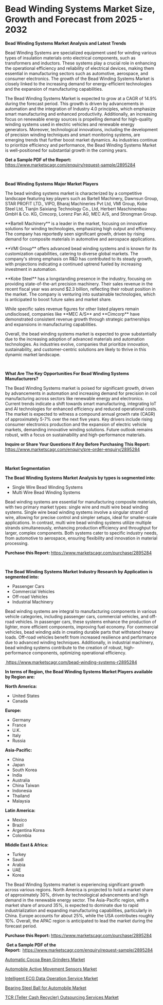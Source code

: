 <p><h1>Bead Winding Systems Market Size, Growth and Forecast from 2025 - 2032</h1></p><p><strong>Bead Winding Systems Market Analysis and Latest Trends</strong></p>
<p><p>Bead Winding Systems are specialized equipment used for winding various types of insulation materials onto electrical components, such as transformers and inductors. These systems play a crucial role in enhancing the operational efficiency and reliability of electrical devices, making them essential in manufacturing sectors such as automotive, aerospace, and consumer electronics. The growth of the Bead Winding Systems Market is closely linked to the increasing demand for energy-efficient technologies and the expansion of manufacturing capabilities.</p><p>The Bead Winding Systems Market is expected to grow at a CAGR of 14.9% during the forecast period. This growth is driven by advancements in automation and the integration of Industry 4.0 principles, which emphasize smart manufacturing and enhanced productivity. Additionally, an increasing focus on renewable energy sources is propelling demand for high-quality winding systems used in electric vehicles and renewable energy generators. Moreover, technological innovations, including the development of precision winding techniques and smart monitoring systems, are emerging trends that further boost market dynamics. As industries continue to prioritize efficiency and performance, the Bead Winding Systems Market is well-positioned for substantial growth in the coming years.</p></p>
<p><strong>Get a Sample PDF of the Report:&nbsp;</strong> <a href="https://www.marketscagr.com/enquiry/request-sample/2895284?utm_campaign=2012&utm_medium=2&utm_source=Github&utm_content=ia&utm_term=15032025&utm_id=bead-winding-systems">https://www.marketscagr.com/enquiry/request-sample/2895284</a></p>
<p>&nbsp;</p>
<p><strong>Bead Winding Systems Major Market Players</strong></p>
<p><p>The bead winding systems market is characterized by a competitive landscape featuring key players such as Bartell Machinery, Dawnsun Group, STAR PROFIT LTD., VIPO, Bharaj Machineries Pvt Ltd, VMI Group, Kobe Steel Ltd, Tianjin Saixiang Technology Co., Ltd, Herbert Maschinenbau GmbH & Co. KG, Cimcorp, Lorenz Pan AG, MEC A/S, and Strongman Group. </p><p>**Bartell Machinery** is a leader in the market, focusing on innovative solutions for winding technologies, emphasizing high output and efficiency. The company has reportedly seen significant growth, driven by rising demand for composite materials in automotive and aerospace applications. </p><p>**VMI Group** offers advanced bead winding systems and is known for its customization capabilities, catering to diverse global markets. The company's strong emphasis on R&D has contributed to its steady growth, with projections indicating a continued uptrend fueled by increasing investment in automation.</p><p>**Kobe Steel** has a longstanding presence in the industry, focusing on providing state-of-the-art precision machinery. Their sales revenue in the recent fiscal year was around $2.3 billion, reflecting their robust position in the market. The company is venturing into sustainable technologies, which is anticipated to boost future sales and market share.</p><p>While specific sales revenue figures for other listed players remain undisclosed, companies like **MEC A/S** and **Cimcorp** have demonstrated consistent revenue growth through strategic partnerships and expansions in manufacturing capabilities.</p><p>Overall, the bead winding systems market is expected to grow substantially due to the increasing adoption of advanced materials and automation technologies. As industries evolve, companies that prioritize innovation, sustainability, and customer-centric solutions are likely to thrive in this dynamic market landscape.</p></p>
<p>&nbsp;</p>
<p><strong>What Are The Key Opportunities For Bead Winding Systems Manufacturers?</strong></p>
<p><p>The Bead Winding Systems market is poised for significant growth, driven by advancements in automation and increasing demand for precision in coil manufacturing across sectors like renewable energy and electronics. Current trends indicate a shift towards smart manufacturing, integrating IoT and AI technologies for enhanced efficiency and reduced operational costs. The market is expected to witness a compound annual growth rate (CAGR) of approximately 5-7% over the next five years. Key drivers include rising consumer electronics production and the expansion of electric vehicle markets, demanding innovative winding solutions. Future outlook remains robust, with a focus on sustainability and high-performance materials.</p></p>
<p><strong>Inquire or Share Your Questions If Any Before Purchasing This Report:</strong> <a href="https://www.marketscagr.com/enquiry/pre-order-enquiry/2895284?utm_campaign=2012&utm_medium=2&utm_source=Github&utm_content=ia&utm_term=15032025&utm_id=bead-winding-systems">https://www.marketscagr.com/enquiry/pre-order-enquiry/2895284</a></p>
<p>&nbsp;</p>
<p><strong>Market Segmentation</strong></p>
<p><strong>The Bead Winding Systems Market Analysis by types is segmented into:</strong></p>
<p><ul><li>Single Wire Bead Winding Systems</li><li>Multi Wire Bead Winding Systems</li></ul></p>
<p><p>Bead winding systems are essential for manufacturing composite materials, with two primary market types: single wire and multi wire bead winding systems. Single wire bead winding systems involve a singular strand of wire, allowing for precise control and simpler setups, ideal for smaller-scale applications. In contrast, multi wire bead winding systems utilize multiple strands simultaneously, enhancing production efficiency and throughput for larger, complex components. Both systems cater to specific industry needs, from automotive to aerospace, ensuring flexibility and innovation in material processing.</p></p>
<p><strong>Purchase this Report:&nbsp;</strong><a href="https://www.marketscagr.com/purchase/2895284?utm_campaign=2012&utm_medium=2&utm_source=Github&utm_content=ia&utm_term=15032025&utm_id=bead-winding-systems">https://www.marketscagr.com/purchase/2895284</a></p>
<p>&nbsp;</p>
<p><strong>The Bead Winding Systems Market Industry Research by Application is segmented into:</strong></p>
<p><ul><li>Passenger Cars</li><li>Commercial Vehicles</li><li>Off-road Vehicles</li><li>Industrial Machinery</li></ul></p>
<p><p>Bead winding systems are integral to manufacturing components in various vehicle categories, including passenger cars, commercial vehicles, and off-road vehicles. In passenger cars, these systems enhance the production of lighter, more efficient components, improving fuel economy. For commercial vehicles, bead winding aids in creating durable parts that withstand heavy loads. Off-road vehicles benefit from increased resilience and performance due to advanced winding techniques. Additionally, in industrial machinery, bead winding systems contribute to the creation of robust, high-performance components, optimizing operational efficiency.</p></p>
<p><a href="https://www.marketscagr.com/bead-winding-systems-r2895284?utm_campaign=2012&utm_medium=2&utm_source=Github&utm_content=ia&utm_term=15032025&utm_id=bead-winding-systems">&nbsp;https://www.marketscagr.com/bead-winding-systems-r2895284</a></p>
<p><strong>In terms of Region, the Bead Winding Systems Market Players available by Region are:</strong></p>
<p>
    <p> <strong> North America: </strong>
        <ul>
            <li>United States</li>
            <li>Canada</li>
        </ul>
        </p> 
    <p> <strong> Europe: </strong>
        <ul>
            <li>Germany</li>
            <li>France</li>
            <li>U.K.</li>
            <li>Italy</li>
            <li>Russia</li>
        </ul>
        </p> 
    <p> <strong> Asia-Pacific: </strong>
        <ul>
            <li>China</li>
            <li>Japan</li>
            <li>South Korea</li>
            <li>India</li>
            <li>Australia</li>
            <li>China Taiwan</li>
            <li>Indonesia</li>
            <li>Thailand</li>
            <li>Malaysia</li>
        </ul>
        </p> 
    <p> <strong> Latin America: </strong>
        <ul>
            <li>Mexico</li>
            <li>Brazil</li>
            <li>Argentina Korea</li>
            <li>Colombia</li>
        </ul>
        </p> 
    <p> <strong> Middle East & Africa: </strong>
        <ul>
            <li>Turkey</li>
            <li>Saudi</li>
            <li>Arabia</li>
            <li>UAE</li>
            <li>Korea</li>
        </ul>
    </p>
    </p>
<p><p>The Bead Winding Systems market is experiencing significant growth across various regions. North America is projected to hold a market share of approximately 30%, driven by technological advancements and high demand in the renewable energy sector. The Asia-Pacific region, with a market share of around 35%, is expected to dominate due to rapid industrialization and expanding manufacturing capabilities, particularly in China. Europe accounts for about 25%, while the USA contributes roughly 10%. Overall, the APAC region is anticipated to lead the market during the forecast period.</p></p>
<p><strong>Purchase this Report: </strong><a href="https://www.marketscagr.com/purchase/2895284?utm_campaign=2012&utm_medium=2&utm_source=Github&utm_content=ia&utm_term=15032025&utm_id=bead-winding-systems">https://www.marketscagr.com/purchase/2895284</a></p>
<p>&nbsp;<strong>Get a Sample PDF of the Report:&nbsp;&nbsp;</strong><a href="https://www.marketscagr.com/enquiry/request-sample/2895284?utm_campaign=2012&utm_medium=2&utm_source=Github&utm_content=ia&utm_term=15032025&utm_id=bead-winding-systems">https://www.marketscagr.com/enquiry/request-sample/2895284</a></p>
<p><strong></strong></p>
<p><p><a href="https://github.com/marfosamiko7/Market-Research-Report-List-1/blob/main/automatic-cocoa-bean-grinders-market.md?utm_campaign=2012&utm_medium=2&utm_source=Github&utm_content=ia&utm_term=15032025&utm_id=bead-winding-systems">Automatic Cocoa Bean Grinders Market</a></p><p><a href="https://github.com/gierlravasty/Market-Research-Report-List-1/blob/main/automobile-active-movement-sensors-market.md?utm_campaign=2012&utm_medium=2&utm_source=Github&utm_content=ia&utm_term=15032025&utm_id=bead-winding-systems">Automobile Active Movement Sensors Market</a></p><p><a href="https://github.com/agemakisel4b/Market-Research-Report-List-1/blob/main/intelligent-ecg-data-operation-service-market.md?utm_campaign=2012&utm_medium=2&utm_source=Github&utm_content=ia&utm_term=15032025&utm_id=bead-winding-systems">Intelligent ECG Data Operation Service Market</a></p><p><a href="https://github.com/bawksmaedamu/Market-Research-Report-List-1/blob/main/bearing-steel-ball-for-automobile-market.md?utm_campaign=2012&utm_medium=2&utm_source=Github&utm_content=ia&utm_term=15032025&utm_id=bead-winding-systems">Bearing Steel Ball for Automobile Market</a></p><p><a href="https://github.com/amourdeeks8j/Market-Research-Report-List-1/blob/main/tcr-teller-cash-recycler-outsourcing-services-market.md?utm_campaign=2012&utm_medium=2&utm_source=Github&utm_content=ia&utm_term=15032025&utm_id=bead-winding-systems">TCR (Teller Cash Recycler) Outsourcing Services Market</a></p></p>